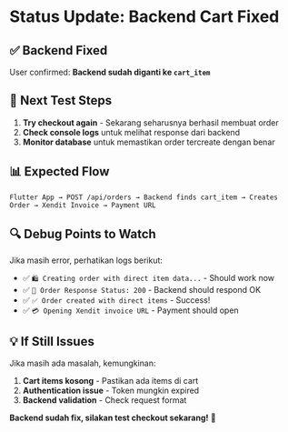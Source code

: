 # Status Update: Backend Cart Fixed

## ✅ Backend Fixed
User confirmed: **Backend sudah diganti ke `cart_item`**

## 🧪 Next Test Steps

1. **Try checkout again** - Sekarang seharusnya berhasil membuat order
2. **Check console logs** untuk melihat response dari backend
3. **Monitor database** untuk memastikan order tercreate dengan benar

## 📊 Expected Flow

```
Flutter App → POST /api/orders → Backend finds cart_item → Creates Order → Xendit Invoice → Payment URL
```

## 🔍 Debug Points to Watch

Jika masih error, perhatikan logs berikut:
- ✅ `🛍️ Creating order with direct item data...` - Should work now
- ✅ `📡 Order Response Status: 200` - Backend should respond OK
- ✅ `✅ Order created with direct items` - Success!
- ✅ `💳 Opening Xendit invoice URL` - Payment should open

## 💡 If Still Issues

Jika masih ada masalah, kemungkinan:
1. **Cart items kosong** - Pastikan ada items di cart
2. **Authentication issue** - Token mungkin expired
3. **Backend validation** - Check request format

**Backend sudah fix, silakan test checkout sekarang!** 🚀
